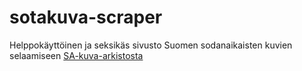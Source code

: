 # sotakuva-scraper

Helppokäyttöinen ja seksikäs sivusto Suomen sodanaikaisten kuvien selaamiseen [SA-kuva-arkistosta](http://sa-kuva.fi)

